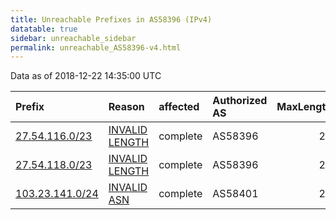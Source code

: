 ```yaml
---
title: Unreachable Prefixes in AS58396 (IPv4)
datatable: true
sidebar: unreachable_sidebar
permalink: unreachable_AS58396-v4.html
---
```


Data as of 2018-12-22 14:35:00 UTC


<div class="datatable-begin"></div>

| Prefix                                                   | Reason                                                                                                   | affected   | Authorized AS   |   MaxLength | Anchor                                       |   unreachable /24s |
|:---------------------------------------------------------|:---------------------------------------------------------------------------------------------------------|:-----------|:----------------|------------:|:---------------------------------------------|-------------------:|
| [27.54.116.0/23](https://stat.ripe.net/27.54.116.0/23)   | [INVALID LENGTH](https://rpki-validator.ripe.net/announcement-preview?asn=AS58396&prefix=27.54.116.0/23) | complete   | AS58396         |          22 | [APNIC](unreachable_APNIC_RPKI_Root-v4.html) |                  2 |
| [27.54.118.0/23](https://stat.ripe.net/27.54.118.0/23)   | [INVALID LENGTH](https://rpki-validator.ripe.net/announcement-preview?asn=AS58396&prefix=27.54.118.0/23) | complete   | AS58396         |          22 | [APNIC](unreachable_APNIC_RPKI_Root-v4.html) |                  2 |
| [103.23.141.0/24](https://stat.ripe.net/103.23.141.0/24) | [INVALID ASN](https://rpki-validator.ripe.net/announcement-preview?asn=AS58396&prefix=103.23.141.0/24)   | complete   | AS58401         |          24 | [APNIC](unreachable_APNIC_RPKI_Root-v4.html) |                  1 |

<div class="datatable-end"></div>